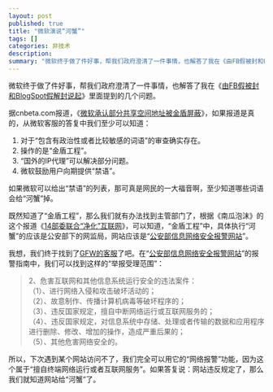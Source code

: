```yaml
---
layout: post
published: true
title: "微软演说“河蟹”"
tags: []
categories: 非技术    
description: 
summary: "微软终于做了件好事，帮我们政府澄清了一件事情，也解答了我在《由FB假被封和BlogSpot假解封说起》里面提到的几个问题。 据cnbeta.com报道，《微软承认部分共享空间地址被金盾屏蔽》，如果报道是真的，从微软客服的答复中我们至少可以知"
---
```

微软终于做了件好事，帮我们政府澄清了一件事情，也解答了我在《[由FB假被封和BlogSpot假解封说起][FB_BlogSpot]》里面提到的几个问题。  
  
据cnbeta.com报道，《[微软承认部分共享空间地址被金盾屏蔽][Link 1]》，如果报道是真的，从微软客服的答复中我们至少可以知道：  
  


1.  对于“包含有政治性或者比较敏感的词语”的审查确实存在。
2.  操作的是“金盾工程”。
3.  “国外的IP代理”可以解决部分问题。
4.  微软鼓励用户向期提供“禁语”。

如果微软可以给出“禁语”的列表，那可真是网民的一大福音啊，至少知道哪些词语会给“河蟹”掉。

既然知道了“金盾工程”，那么我们就有办法找到主管部门了，根据《南瓜泡沫》的这个报道《[14部委联合“净化”互联网][14]》，可以知道，“金盾工程”中，具体执行“河蟹”的应该是公安部下的网监局，网站应该是“[公安部信息网络安全报警网站][Link 2]”。

我想，我们终于找到了[GFW的客服][GFW]了吧。在“[公安部信息网络安全报警网站][Link 2]”的报警指南中，我们可以找到这样的“举报受理范围”：

> 2、危害互联网和其他信息系统运行安全的违法案件：  
> （1）、进行网络入侵和攻击破坏活动的；  
> （2）、故意制作、传播计算机病毒等破坏程序的；  
> （3）、违反国家规定，擅自中断网络运行或互联网服务的；  
> （4）、违反国家规定，对信息系统中存储、处理或者传输的数据和应用程序进行删除、修改、增加的操作，造成严重后果的；  
> （5）、其他危害网络安全的。

所以，下次遇到某个网站访问不了，我们完全可以用它的“网络报警”功能，因为这个属于“擅自终端网络运行或者互联网服务”。如果答复说：网站违反规定了，那么我们就知道网站给“河蟹”了。


[FB_BlogSpot]: http://blog.yypig.net/2006/08/fbblogspot_06.html
[Link 1]: http://www.cnbeta.com/article.php?sid=24721
[14]: http://www.nanfangdaily.com.cn/zm/20050818/xw/szxw1/200508180019.asp
[Link 2]: http://www.cyberpolice.cn/index2.jsp
[GFW]: http://www.yeeyan.com/articles/view/thunder/324